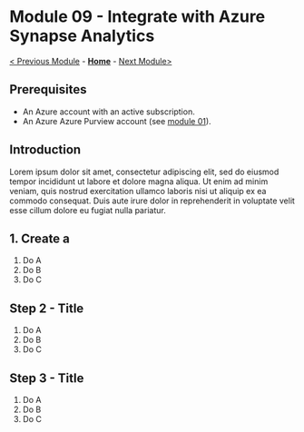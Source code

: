 # Module 09 - Integrate with Azure Synapse Analytics

[< Previous Module](../modules/module08.md) - **[Home](../README.md)** - [Next Module>](../modules/module10.md)

## Prerequisites

* An Azure account with an active subscription.
* An Azure Azure Purview account (see [module 01](../modules/module01.md)).

## Introduction

Lorem ipsum dolor sit amet, consectetur adipiscing elit, sed do eiusmod tempor incididunt ut labore et dolore magna aliqua. Ut enim ad minim veniam, quis nostrud exercitation ullamco laboris nisi ut aliquip ex ea commodo consequat. Duis aute irure dolor in reprehenderit in voluptate velit esse cillum dolore eu fugiat nulla pariatur.

## 1. Create a

1. Do A
2. Do B
3. Do C

## Step 2 - Title

1. Do A
2. Do B
3. Do C

## Step 3 - Title

1. Do A
2. Do B
3. Do C